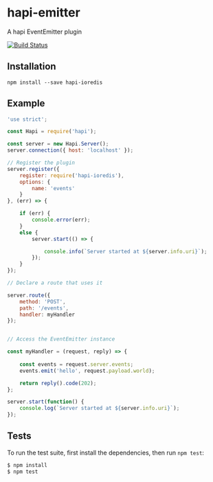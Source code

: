 # hapi-emitter
A hapi EventEmitter plugin

[![Build Status](https://travis-ci.org/cilindrox/hapi-emitter.svg)](https://travis-ci.org/cilindrox/hapi-emitter)

## Installation

```
npm install --save hapi-ioredis
```


## Example

```js
'use strict';

const Hapi = require('hapi');

const server = new Hapi.Server();
server.connection({ host: 'localhost' });

// Register the plugin
server.register({
    register: require('hapi-ioredis'),
    options: {
        name: 'events'
    }
}, (err) => {

    if (err) {
        console.error(err);
    } 
    else {
        server.start(() => {

            console.info(`Server started at ${server.info.uri}`);
        });
    }
});

// Declare a route that uses it

server.route({
    method: 'POST',
    path: '/events',
    handler: myHandler
});


// Access the EventEmitter instance

const myHandler = (request, reply) => {
  
    const events = request.server.events;
    events.emit('hello', request.payload.world);

    return reply().code(202);
};

server.start(function() {
    console.log(`Server started at ${server.info.uri}`);
});
```

## Tests

To run the test suite, first install the dependencies, then run `npm test`:

```bash
$ npm install
$ npm test
```
